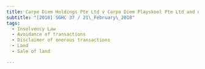 ```yaml
---
title: Carpe Diem Holdings Pte Ltd v Carpe Diem Playskool Pte Ltd and others 
subtitle: "[2018] SGHC 37 / 21\_February\_2018"
tags:
  - Insolvency Law
  - Avoidance of transactions
  - Disclaimer of onerous transactions
  - Land
  - Sale of land

---
```


